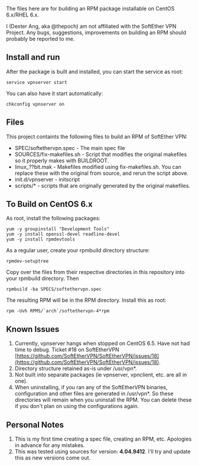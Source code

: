 The files here are for building an RPM package installable on CentOS 6.x/RHEL 6.x.

I (Dexter Ang, aka @thepoch) am not affiliated with the SoftEther VPN Project. Any bugs, suggestions, improvements on building an RPM should probably be reported to me.

## Install and run

After the package is built and installed, you can start the service as root:

    service vpnserver start

You can also have it start automatically:

    chkconfig vpnserver on

## Files

This project containts the following files to build an RPM of SoftEther VPN:

* SPEC/softethervpn.spec - The main spec file
* SOURCES/fix-makefiles.sh - Script that modifies the original makefiles so it properly makes with BUILDROOT.
* linux_??bit.mak - Makefiles modified using fix-makefiles.sh. You can replace these with the original from source, and rerun the script above.
* init.d/vpnserver - initscript
* scripts/* - scripts that are originally generated by the original makefiles.

## To Build on CentOS 6.x

As root, install the following packages:

    yum -y groupinstall "Development Tools"
    yum -y install openssl-devel readline-devel
    yum -y install rpmdevtools

As a regular user, create your rpmbuild directory structure:

    rpmdev-setuptree

Copy over the files from their respective directories in this repository into your rpmbuild directory. Then

    rpmbuild -ba SPECS/softethervpn.spec

The resulting RPM will be in the RPM directory. Install this as root:

    rpm -Uvh RPMS/`arch`/softethervpn-4*rpm

## Known Issues

1. Currently, vpnserver hangs when stopped on CentOS 6.5. Have not had time to debug. Ticket #18 on SoftEtherVPN [https://github.com/SoftEtherVPN/SoftEtherVPN/issues/18](https://github.com/SoftEtherVPN/SoftEtherVPN/issues/18).
2. Directory structure retained as-is under /usr/vpn*.
3. Not built into separate packages (ie vpnserver, vpnclient, etc. are all in one).
4. When uninstalling, if you ran any of the SoftEtherVPN binaries, configuration and other files are generated in /usr/vpn*. So these directories will remain when you uninstall the RPM. You can delete these if you don't plan on using the configurations again.

## Personal Notes

1. This is my first time creating a spec file, creating an RPM, etc. Apologies in advance for any mistakes.
2. This was tested using sources for version: **4.04.9412**. I'll try and update this as new versions come out.

